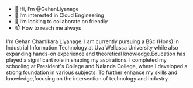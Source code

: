 - 👋 Hi, I’m @GehanLiyanage
- 👀 I’m interested in Cloud Engineering
- 💞️ I’m looking to collaborate on friendly
- 📫 How to reach me always

I'm Gehan Chamikara Liyanage. I am currently pursuing a BSc (Hons) in Industrial Information Technology at Uva Wellassa University while also expanding hands-on experience and theoretical knowledge.Education has played a significant role in shaping my aspirations. I completed my schooling at President's College and Nalanda College, where I developed a strong foundation in various subjects. To further enhance my skills and knowledge,focusing on the intersection of technology and industry.
<!---
GehanLiyanage/GehanLiyanage is a ✨ special ✨ repository because its `README.md` (this file) appears on your GitHub profile.
You can click the Preview link to take a look at your changes.
--->
